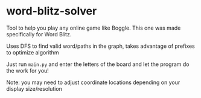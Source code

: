 # word-blitz-solver
Tool to help you play any online game like Boggle. This one was made specifically for Word Blitz.

Uses DFS to find valid word/paths in the graph, takes advantage of prefixes to optimize algorithm

Just run `main.py` and enter the letters of the board and let the program do the work for you! 

Note: you may need to adjust coordinate locations depending on your display size/resolution
